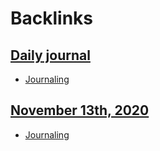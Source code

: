 
# Backlinks
## [Daily journal](<Daily journal.md>)
- [Journaling](<Journaling.md>)

## [November 13th, 2020](<November 13th, 2020.md>)
- [Journaling](<Journaling.md>)

